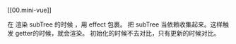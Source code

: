 [[00.mini-vue]]

在 渲染 subTree 的时候 ，用  effect 包裹。
把 subTree 当依赖收集起来。这样触发  getter的时候，就会渲染。
初始化的时候不去对比，只有更新的时候对比。
